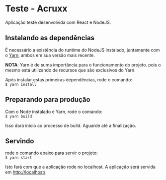 # Teste - Acruxx

Aplicação teste desenvolvida com React e NodeJS.

## Instalando as dependências
É necessário a existência do runtime do NodeJS instalado, juntamente com o [Yarn](https://yarnpkg.com/en/docs/install), ambos em sua versão mais recente.

**NOTA**: Yarn é de suma importância para o funcionamento do projeto. pois o mesmo está utilizando de recursos que são exclusivos do Yarn.

Após instalar estas primeiras dependências, rode o comando: <br>
`$ yarn install`

## Preparando para produção
Com o Node instalado e Yarn, rode o comando: <br>
`$ yarn build`

Isso dará início ao processo de build. Aguarde até a finalização.

## Servindo
rode o comando abaixo para servir o projeto: <br>
`$ yarn start`

Isto fará com que a aplicação rode no localhost. A aplicação será servida em [http://localhost/](http://localhost/)
